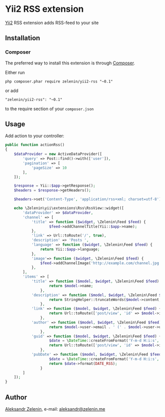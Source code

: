 # Yii2 RSS extension

[Yii2](http://www.yiiframework.com) RSS extension adds RSS-feed to your site

## Installation

### Composer

The preferred way to install this extension is through [Composer](http://getcomposer.org/).

Either run

```
php composer.phar require zelenin/yii2-rss "~0.1"
```

or add

```
"zelenin/yii2-rss": "~0.1"
```

to the require section of your ```composer.json```

## Usage

Add action to your controller:

```php
public function actionRss()
{
    $dataProvider = new ActiveDataProvider([
        'query' => Post::find()->with(['user']),
        'pagination' => [
            'pageSize' => 10
        ],
    ]);

    $response = Yii::$app->getResponse();
    $headers = $response->getHeaders();

    $headers->set('Content-Type', 'application/rss+xml; charset=utf-8');

    echo \Zelenin\yii\extensions\Rss\RssView::widget([
        'dataProvider' => $dataProvider,
        'channel' => [
            'title' => function ($widget, \Zelenin\Feed $feed) {
                    $feed->addChannelTitle(Yii::$app->name);
            },
            'link' => Url::toRoute('/', true),
            'description' => 'Posts ',
            'language' => function ($widget, \Zelenin\Feed $feed) {
                return Yii::$app->language;
            },
            'image'=> function ($widget, \Zelenin\Feed $feed) {
                $feed->addChannelImage('http://example.com/channel.jpg', 'http://example.com', 88, 31, 'Image description');
            },
        ],
        'items' => [
            'title' => function ($model, $widget, \Zelenin\Feed $feed) {
                    return $model->name;
                },
            'description' => function ($model, $widget, \Zelenin\Feed $feed) {
                    return StringHelper::truncateWords($model->content, 50);
                },
            'link' => function ($model, $widget, \Zelenin\Feed $feed) {
                    return Url::toRoute(['post/view', 'id' => $model->id], true);
                },
            'author' => function ($model, $widget, \Zelenin\Feed $feed) {
                    return $model->user->email . ' (' . $model->user->username . ')';
                },
            'guid' => function ($model, $widget, \Zelenin\Feed $feed) {
                    $date = \DateTime::createFromFormat('Y-m-d H:i:s', $model->updated_at);
                    return Url::toRoute(['post/view', 'id' => $model->id], true) . ' ' . $date->format(DATE_RSS);
                },
            'pubDate' => function ($model, $widget, \Zelenin\Feed $feed) {
                    $date = \DateTime::createFromFormat('Y-m-d H:i:s', $model->updated_at);
                    return $date->format(DATE_RSS);
                }
        ]
    ]);
}
```

## Author

[Aleksandr Zelenin](https://github.com/zelenin/), e-mail: [aleksandr@zelenin.me](mailto:aleksandr@zelenin.me)
